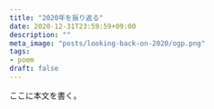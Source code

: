 ```yaml
---
title: "2020年を振り返る"
date: 2020-12-31T23:59:59+09:00
description: ""
meta_image: "posts/looking-back-on-2020/ogp.png"
tags:
- poem
draft: false
---
```


ここに本文を書く。